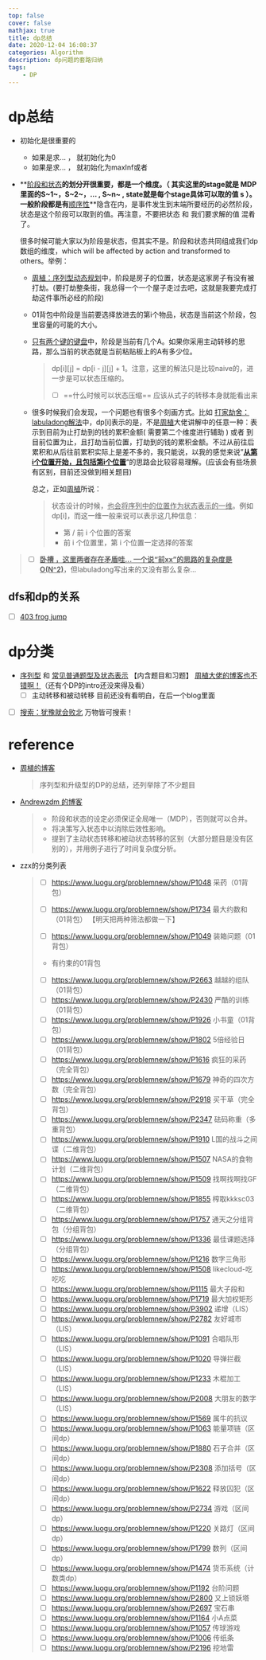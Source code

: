```yaml
---
top: false
cover: false
mathjax: true
title: dp总结
date: 2020-12-04 16:08:37
categories: Algorithm
description: dp问题的套路归纳
tags:
	- DP
---
```

# dp总结

* 初始化是很重要的

  * 如果是求...  ，  就初始化为0
  * 如果是求... ， 就初始化为maxInf或者

* **<u>阶段和状态</u>**的划分开很重要，都是一个维度。（ 其实这里的stage就是 MDP里面的S~1~，S~2~，... , S~n~ , state就是每个stage具体可以取的值 s ）。一般阶段都是有**<u>顺序性</u>**隐含在内，是事件发生到末端所要经历的必然阶段，状态是这个阶段可以取到的值。再注意，不要把状态 和 我们要求解的值 混肴了。

  很多时候可能大家以为阶段是状态，但其实不是。阶段和状态共同组成我们dp数组的维度，which will be affected by action and transformed to others。举例：

  * [周植：序列型动态规划](https://leetcode-cn.com/circle/article/kQfS5s/)中，阶段是房子的位置，状态是这家房子有没有被打劫。(要打劫整条街，我总得一个一个屋子走过去吧，这就是我要完成打劫这件事所必经的阶段)

  * 01背包中阶段是当前要选择放进去的第i个物品，状态是当前这个阶段，包里容量的可能的大小。

  * [只有两个键的键盘](https://leetcode-cn.com/problems/2-keys-keyboard/solution/dong-tai-gui-hua-xiang-xi-fen-xi-jie-shi-wei-shi-y/)中，阶段是当前有几个A。如果你采用主动转移的思路，那么当前的状态就是当前粘贴板上的A有多少位。

    > dp\[i][j] = dp\[i - j][j] + 1。注意，这里的解法只是比较naive的，进一步是可以状态压缩的。
    >
    > * [ ] ==什么时候可以状态压缩==  应该从式子的转移本身就能看出来

  * 很多时候我们会发现，一个问题也有很多个刻画方式。比如 [打家劫舍：labuladong解法](https://leetcode-cn.com/problems/house-robber-ii/solution/tong-yong-si-lu-tuan-mie-da-jia-jie-she-wen-ti-by-/)中，dp[i]表示的是，不是[周植](https://leetcode-cn.com/circle/article/kQfS5s/)大佬讲解中的任意一种：表示到目前为止打劫到的钱的累积金额( 需要第二个维度进行辅助 ) 或者 到目前位置为止，且打劫当前位置，打劫到的钱的累积金额。不过从前往后累积和从后往前累积实际上是差不多的，我只能说，以我的感觉来说”<u>**从第i个位置开始，且包括第i个位置**</u>“的思路会比较容易理解。(应该会有些场景有区别，目前还没做到相关题目)

    总之，正如[周植](https://leetcode-cn.com/circle/article/kQfS5s/)所说：

    > 状态设计的时候，<u>也会将序列中的位置作为状态表示的一维</u>。例如 dp[i]，而这一维一般来说可以表示这几种信息：
    > * 第 / 前 i 个位置的答案
    > * 前 i 个位置里，第 i 个位置一定选择的答案



> * [ ] **<u>卧槽  ，这里两者存在矛盾哇... 一个说“前xx”的思路的复杂度是O(N^2)</u>**，但labuladong写出来的又没有那么复杂...



## dfs和dp的关系

* [ ] [403 frog jump](https://leetcode.com/problems/frog-jump/submissions/)



# dp分类

* [序列型](https://leetcode-cn.com/circle/article/kQfS5s/) 和 [常见普通题型及状态表示](https://leetcode-cn.com/circle/article/VFZEXA/)  【内含题目和习题】  [周植大佬的博客也不错啊！](https://wnjxyk.tech/117.html)（还有个DP的intro还没来得及看）
  * [ ] 主动转移和被动转移 目前还没有看明白，在后一个blog里面

* [ ] [搜索：犹豫就会败北](https://www.bilibili.com/video/BV1Y7411N7Bn)  万物皆可搜索！



# reference

* [周植的博客]()

  > 序列型和升级型的DP的总结，还列举除了不少题目

* [Andrewzdm 的博客](https://www.luogu.com.cn/blog/0408Dodgemin/dp-conceptions)

  > * 阶段和状态的设定必须保证全局唯一（MDP），否则就可以合并。
  > * 将决策写入状态中以消除后效性影响。
  > * 提到了主动状态转移和被动状态转移的区别（大部分题目是没有区别的），并用例子进行了时间复杂度分析。

* zzx的分类列表

  > * [ ] https://www.luogu.org/problemnew/show/P1048 采药（01背包）
  >
  > * [ ] https://www.luogu.org/problemnew/show/P1734 最大约数和（01背包） 【明天把两种筛法都做一下】
  > * [ ] https://www.luogu.org/problemnew/show/P1049 装箱问题（01背包）
  > * 有约束的01背包
  > * [ ] https://www.luogu.org/problemnew/show/P2663 越越的组队（01背包）
  > * [ ] https://www.luogu.org/problemnew/show/P2430 严酷的训练（01背包）
  > * [ ] https://www.luogu.org/problemnew/show/P1926 小书童（01背包）
  > * [ ] https://www.luogu.org/problemnew/show/P1802 5倍经验日（01背包）
  > * [ ] https://www.luogu.org/problemnew/show/P1616 疯狂的采药（完全背包）
  > * [ ] https://www.luogu.org/problemnew/show/P1679 神奇的四次方数（完全背包）
  > * [ ] https://www.luogu.org/problemnew/show/P2918 买干草（完全背包）
  > * [ ] https://www.luogu.org/problemnew/show/P2347 砝码称重（多重背包）
  > * [ ] https://www.luogu.org/problemnew/show/P1910 L国的战斗之间谍（二维背包）
  > * [ ] https://www.luogu.org/problemnew/show/P1507 NASA的食物计划（二维背包）
  > * [ ] https://www.luogu.org/problemnew/show/P1509 找啊找啊找GF（二维背包）
  > * [ ] https://www.luogu.org/problemnew/show/P1855 榨取kkksc03（二维背包）
  > * [ ] https://www.luogu.org/problemnew/show/P1757 通天之分组背包（分组背包）
  > * [ ] https://www.luogu.org/problemnew/show/P1336 最佳课题选择（分组背包）
  > * [ ] https://www.luogu.org/problemnew/show/P1216 数字三角形
  > * [ ] https://www.luogu.org/problemnew/show/P1508 likecloud-吃吃吃
  > * [ ] https://www.luogu.org/problemnew/show/P1115 最大子段和
  > * [ ] https://www.luogu.org/problemnew/show/P1719 最大加权矩形
  > * [ ] https://www.luogu.org/problemnew/show/P3902 递增（LIS）
  > * [ ] https://www.luogu.org/problemnew/show/P2782 友好城市（LIS）
  > * [ ] https://www.luogu.org/problemnew/show/P1091 合唱队形（LIS）
  > * [ ] https://www.luogu.org/problemnew/show/P1020 导弹拦截（LIS）
  > * [ ] https://www.luogu.org/problemnew/show/P1233 木棍加工（LIS）
  > * [ ] https://www.luogu.org/problemnew/show/P2008 大朋友的数字（LIS）
  > * [ ] https://www.luogu.org/problemnew/show/P1569 属牛的抗议
  > * [ ] https://www.luogu.org/problemnew/show/P1063 能量项链（区间dp）
  > * [ ] https://www.luogu.org/problemnew/show/P1880 石子合并（区间dp）
  > * [ ] https://www.luogu.org/problemnew/show/P2308 添加括号（区间dp）
  > * [ ] https://www.luogu.org/problemnew/show/P1622 释放囚犯（区间dp）
  > * [ ] https://www.luogu.org/problemnew/show/P2734 游戏（区间dp）
  > * [ ] https://www.luogu.org/problemnew/show/P1220 关路灯（区间dp）
  > * [ ] https://www.luogu.org/problemnew/show/P1799 数列（区间dp）
  > * [ ] https://www.luogu.org/problemnew/show/P1474 货币系统（计数类dp）
  > * [ ] https://www.luogu.org/problemnew/show/P1192 台阶问题
  > * [ ] https://www.luogu.org/problemnew/show/P2800 又上锁妖塔
  > * [ ] https://www.luogu.org/problemnew/show/P2697 宝石串
  > * [ ] https://www.luogu.org/problemnew/show/P1164 小A点菜
  > * [ ] https://www.luogu.org/problemnew/show/P1057 传球游戏
  > * [ ] https://www.luogu.org/problemnew/show/P1006 传纸条
  > * [ ] https://www.luogu.org/problemnew/show/P2196 挖地雷
  >